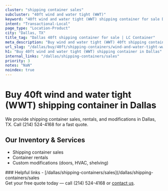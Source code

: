```yaml
---
cluster: "shipping container sales"
subcluster: "40ft wind and water tight (WWT)"
keyword: "40ft wind and water tight (WWT) shipping container for sale Dallas, TX"
intent: "Transactional-Local"
page_type: "Location-Product"
city: "Dallas, TX"
title_tag: "Dallas 40ft shipping container for sale | LC Container"
meta_description: "Buy wind and water tight (WWT) 40ft shipping container sale with local delivery in Dallas, TX. LC Container — local Since 2003. Request a fast quote today."
url_slug: "/dallas/buy/40ft/shipping-containers/wind-and-water-tight-wwt"
h1: "Buy 40ft wind and water tight (WWT) shipping container in Dallas"
internal_links: "/dallas/shipping-containers/sales"
priority: 3
notes: "NaN"
noindex: true
---
```


# Buy 40ft wind and water tight (WWT) shipping container in Dallas

We provide shipping container sales, rentals, and modifications in Dallas, TX. Call (214) 524-4168 for a fast quote.

## Our Inventory & Services
- Shipping container sales
- Container rentals
- Custom modifications (doors, HVAC, shelving)

<div data-section="internal-links">
### Helpful links
- [/dallas/shipping-containers/sales](/dallas/shipping-containers/sales
</div>

<div data-section="cta">
Get your free quote today — call (214) 524-4168 or <a href="/contact">contact us</a>.
</div>

<script type="application/ld+json">{"@context":"https://schema.org","@type":"FAQPage","mainEntity":[{"@type":"Question","name":"How much does delivery cost in Dallas, TX?","acceptedAnswer":{"@type":"Answer","text":"Delivery costs vary by distance and container size. Most deliveries in Dallas, TX range from $150-$300. Call (214) 524-4168 for an exact quote based on your specific location."}},{"@type":"Question","name":"Do you offer financing or payment plans?","acceptedAnswer":{"@type":"Answer","text":"We accept major credit cards, checks, and can discuss commercial terms for bulk purchases. Call (214) 524-4168 to discuss options."}},{"@type":"Question","name":"Can you customize containers in Dallas, TX?","acceptedAnswer":{"@type":"Answer","text":"Yes — we perform modifications like doors, HVAC, insulation, and shelving. Request a custom quote at (214) 524-4168 or via our contact form."}}]}</script>
